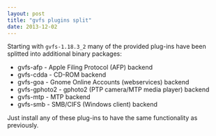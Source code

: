 ```yaml
---
layout: post
title: "gvfs plugins split"
date: 2013-12-02
---
```


Starting with `gvfs-1.18.3_2` many of the provided plug-ins have been splitted
into additional binary packages:

 - gvfs-afp - Apple Filing Protocol (AFP) backend
 - gvfs-cdda - CD-ROM backend
 - gvfs-goa - Gnome Online Accounts (webservices) backend
 - gvfs-gphoto2 - gphoto2 (PTP camera/MTP media player) backend
 - gvfs-mtp - MTP backend
 - gvfs-smb - SMB/CIFS (Windows client) backend

Just install any of these plug-ins to have the same functionality as previously.
